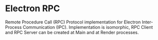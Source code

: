 # Electron RPC

Remote Procedure Call (RPC) Protocol implementation for Electron Inter-Process Communication (IPC).
Implementation is isomorphic, RPC Client and RPC Server can be created at Main and at Render processes.
